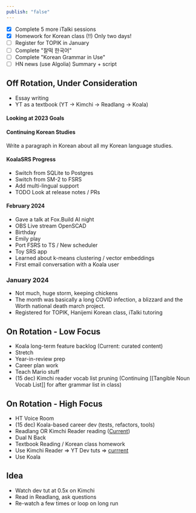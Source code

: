 ```yaml
---
publish: "false"
---
```


- [x] Complete 5 more iTalki sessions
- [x] Homework for Korean class (!!) Only two days!
 - [ ] Register for TOPIK in January
 - [ ] Complete "찰떡 한국어"
 - [ ] Complete "Korean Grammar in Use"
 - [ ] HN news (use Algolia) Summary + script
 
## Off Rotation, Under Consideration

 - Essay writing
 - YT as a textbook (YT -> Kimchi -> Readlang -> Koala)

#### Looking at 2023 Goals

#### Continuing Korean Studies
Write a paragraph in Korean about all my Korean language studies.
#### KoalaSRS Progress
- Switch from SQLite to Postgres
- Switch from SM-2 to FSRS
- Add multi-lingual support
- TODO Look at release notes / PRs

#### February 2024

 - Gave a talk at Fox.Build AI night
 - OBS Live stream OpenSCAD
 - Birthday
 - Emily play
 - Port FSRS to TS / New scheduler
 - Toy SRS app
 - Learned about k-means clustering / vector embeddings
 - First email conversation with a Koala user
### January 2024
  - Not much, huge storm, keeping chickens
  - The month was basically a long COVID infection, a blizzard and the Worth national death march project.
  - Registered for TOPIK, Hanijemi Korean class, iTalki tutoring
## On Rotation - Low Focus
 - Koala long-term feature backlog (Current: curated content)
 - Stretch
 - Year-in-review prep
 - Career plan work
 - Teach Mario stuff
 - (15 dec) Kimchi reader vocab list pruning (Continuing [[Tangible Noun Vocab List]] for after grammar list in class)
## On Rotation - High Focus

 - HT Voice Room
 - (15 dec) Koala-based career dev (tests, refactors, tools)
 - Readlang OR Kimchi Reader reading ([Current](https://nextjs-ko.org/docs/getting-started/installation))
 - Dual N Back
 - Textbook Reading / Korean class homework
 - Use Kimchi Reader => YT Dev tuts => [currrent](https://youtu.be/Gt40VneLdX4?si=xR9p3EotN7Gy6sHm)
 - Use Koala

## Idea
 - Watch dev tut at 0.5x on Kimchi
 - Read in Readlang, ask questions
 - Re-watch a few times or loop on long run

